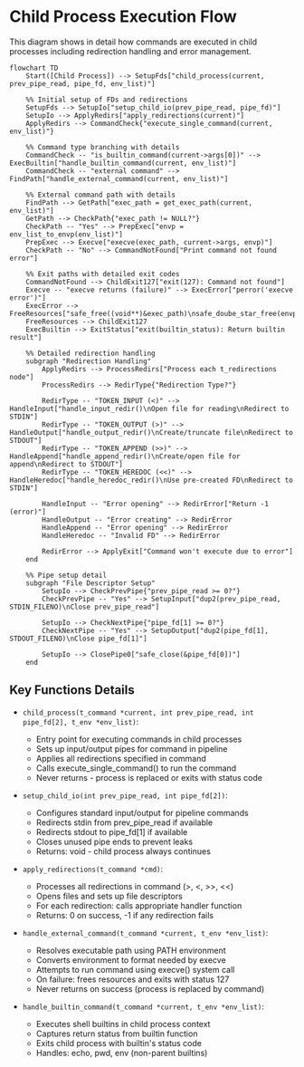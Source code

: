 # Child Process Execution Flow

This diagram shows in detail how commands are executed in child processes including redirection handling and error management.

```mermaid
flowchart TD
    Start([Child Process]) --> SetupFds["child_process(current, prev_pipe_read, pipe_fd, env_list)"]
    
    %% Initial setup of FDs and redirections
    SetupFds --> SetupIo["setup_child_io(prev_pipe_read, pipe_fd)"]
    SetupIo --> ApplyRedirs["apply_redirections(current)"]
    ApplyRedirs --> CommandCheck{"execute_single_command(current, env_list)"}
    
    %% Command type branching with details
    CommandCheck -- "is_builtin_command(current->args[0])" --> ExecBuiltin["handle_builtin_command(current, env_list)"]
    CommandCheck -- "external command" --> FindPath["handle_external_command(current, env_list)"]
    
    %% External command path with details
    FindPath --> GetPath["exec_path = get_exec_path(current, env_list)"]
    GetPath --> CheckPath{"exec_path != NULL?"}
    CheckPath -- "Yes" --> PrepExec["envp = env_list_to_envp(env_list)"]
    PrepExec --> Execve["execve(exec_path, current->args, envp)"]
    CheckPath -- "No" --> CommandNotFound["Print command not found error"]
    
    %% Exit paths with detailed exit codes
    CommandNotFound --> ChildExit127["exit(127): Command not found"]
    Execve -- "execve returns (failure)" --> ExecError["perror('execve error')"]
    ExecError --> FreeResources["safe_free((void**)&exec_path)\nsafe_doube_star_free(envp)"]
    FreeResources --> ChildExit127
    ExecBuiltin --> ExitStatus["exit(builtin_status): Return builtin result"]
    
    %% Detailed redirection handling
    subgraph "Redirection Handling"
        ApplyRedirs --> ProcessRedirs["Process each t_redirections node"]
        ProcessRedirs --> RedirType{"Redirection Type?"}
        
        RedirType -- "TOKEN_INPUT (<)" --> HandleInput["handle_input_redir()\nOpen file for reading\nRedirect to STDIN"]
        RedirType -- "TOKEN_OUTPUT (>)" --> HandleOutput["handle_output_redir()\nCreate/truncate file\nRedirect to STDOUT"]
        RedirType -- "TOKEN_APPEND (>>)" --> HandleAppend["handle_append_redir()\nCreate/open file for append\nRedirect to STDOUT"]
        RedirType -- "TOKEN_HEREDOC (<<)" --> HandleHeredoc["handle_heredoc_redir()\nUse pre-created FD\nRedirect to STDIN"]
        
        HandleInput -- "Error opening" --> RedirError["Return -1 (error)"]
        HandleOutput -- "Error creating" --> RedirError
        HandleAppend -- "Error opening" --> RedirError
        HandleHeredoc -- "Invalid FD" --> RedirError
        
        RedirError --> ApplyExit["Command won't execute due to error"]
    end
    
    %% Pipe setup detail
    subgraph "File Descriptor Setup"
        SetupIo --> CheckPrevPipe{"prev_pipe_read >= 0?"}
        CheckPrevPipe -- "Yes" --> SetupInput["dup2(prev_pipe_read, STDIN_FILENO)\nClose prev_pipe_read"]
        
        SetupIo --> CheckNextPipe{"pipe_fd[1] >= 0?"}
        CheckNextPipe -- "Yes" --> SetupOutput["dup2(pipe_fd[1], STDOUT_FILENO)\nClose pipe_fd[1]"]
        
        SetupIo --> ClosePipe0["safe_close(&pipe_fd[0])"]
    end
```

## Key Functions Details

- `child_process(t_command *current, int prev_pipe_read, int pipe_fd[2], t_env *env_list)`:
  - Entry point for executing commands in child processes
  - Sets up input/output pipes for command in pipeline
  - Applies all redirections specified in command
  - Calls execute_single_command() to run the command
  - Never returns - process is replaced or exits with status code

- `setup_child_io(int prev_pipe_read, int pipe_fd[2])`:
  - Configures standard input/output for pipeline commands
  - Redirects stdin from prev_pipe_read if available
  - Redirects stdout to pipe_fd[1] if available
  - Closes unused pipe ends to prevent leaks
  - Returns: void - child process always continues

- `apply_redirections(t_command *cmd)`:
  - Processes all redirections in command (>, <, >>, <<)
  - Opens files and sets up file descriptors
  - For each redirection: calls appropriate handler function
  - Returns: 0 on success, -1 if any redirection fails

- `handle_external_command(t_command *current, t_env *env_list)`:
  - Resolves executable path using PATH environment
  - Converts environment to format needed by execve
  - Attempts to run command using execve() system call
  - On failure: frees resources and exits with status 127
  - Never returns on success (process is replaced by command)

- `handle_builtin_command(t_command *current, t_env *env_list)`:
  - Executes shell builtins in child process context
  - Captures return status from builtin function
  - Exits child process with builtin's status code
  - Handles: echo, pwd, env (non-parent builtins)